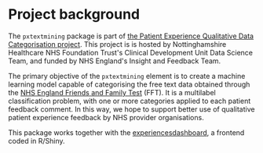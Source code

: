 # Project background

The `pxtextmining` package is part of [the Patient Experience Qualitative Data Categorisation project](https://cdu-data-science-team.github.io/PatientExperience-QDC/). This project is is hosted by Nottinghamshire Healthcare NHS Foundation Trust's Clinical Development Unit Data Science Team, and funded by NHS England's Insight and Feedback Team.

The primary objective of the `pxtextmining` element is to create a machine learning model capable of categorising the free text data obtained through the [NHS England Friends and Family Test](https://www.england.nhs.uk/fft/) (FFT). It is a multilabel classification problem, with one or more categories applied to each patient feedback comment. In this way, we hope to support better use of qualitative patient experience feedback by NHS provider organisations.

This package works together with the [experiencesdashboard](https://github.com/CDU-data-science-team/experiencesdashboard), a frontend coded in R/Shiny.
